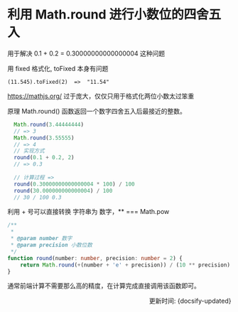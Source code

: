 # 利用 Math.round 进行小数位的四舍五入

用于解决 0.1 + 0.2 = 0.30000000000000004 这种问题



用 fixed 格式化, toFixed 本身有问题
```
(11.545).toFixed(2)  =>  "11.54"
```
https://mathjs.org/ 过于庞大，仅仅只用于格式化两位小数太过笨重

原理 Math.round() 函数返回一个数字四舍五入后最接近的整数。
```js
  Math.round(3.44444444)
  // => 3
  Math.round(3.55555) 
  // => 4
  // 实现方式
  round(0.1 + 0.2, 2) 
  // => 0.3
 
  // 计算过程 =>
  round(0.30000000000000004 * 100) / 100
  round(30.000000000000004) / 100
  // 30 / 100 0.3
```

利用 + 号可以直接转换 字符串为 数字，** === Math.pow
  
```ts
/**
 *
 * @param number 数字
 * @param precision 小数位数
 */
function round(number: number, precision: number = 2) {
	return Math.round(+(number + 'e' + precision)) / (10 ** precision)
}
```

通常前端计算不需要那么高的精度，在计算完成直接调用该函数即可。

<div style="float: right">更新时间: {docsify-updated}</div>


